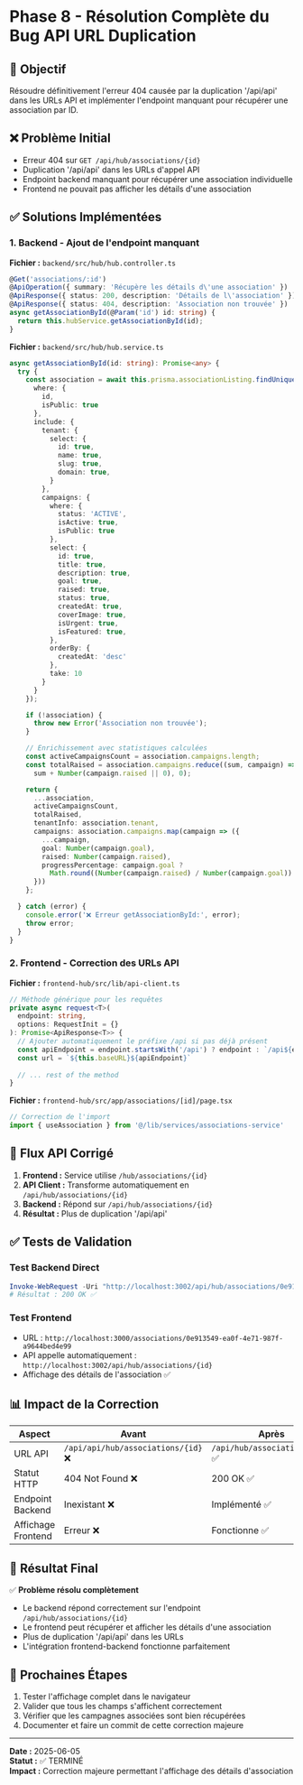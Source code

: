 # Phase 8 - Résolution Complète du Bug API URL Duplication

## 🎯 Objectif
Résoudre définitivement l'erreur 404 causée par la duplication '/api/api' dans les URLs API et implémenter l'endpoint manquant pour récupérer une association par ID.

## ❌ Problème Initial
- Erreur 404 sur `GET /api/hub/associations/{id}` 
- Duplication '/api/api' dans les URLs d'appel API
- Endpoint backend manquant pour récupérer une association individuelle
- Frontend ne pouvait pas afficher les détails d'une association

## ✅ Solutions Implémentées

### 1. Backend - Ajout de l'endpoint manquant

**Fichier :** `backend/src/hub/hub.controller.ts`
```typescript
@Get('associations/:id')
@ApiOperation({ summary: 'Récupère les détails d\'une association' })
@ApiResponse({ status: 200, description: 'Détails de l\'association' })
@ApiResponse({ status: 404, description: 'Association non trouvée' })
async getAssociationById(@Param('id') id: string) {
  return this.hubService.getAssociationById(id);
}
```

**Fichier :** `backend/src/hub/hub.service.ts`
```typescript
async getAssociationById(id: string): Promise<any> {
  try {
    const association = await this.prisma.associationListing.findUnique({
      where: { 
        id,
        isPublic: true
      },
      include: {
        tenant: {
          select: {
            id: true,
            name: true,
            slug: true,
            domain: true,
          }
        },
        campaigns: {
          where: {
            status: 'ACTIVE',
            isActive: true,
            isPublic: true
          },
          select: {
            id: true,
            title: true,
            description: true,
            goal: true,
            raised: true,
            status: true,
            createdAt: true,
            coverImage: true,
            isUrgent: true,
            isFeatured: true,
          },
          orderBy: {
            createdAt: 'desc'
          },
          take: 10
        }
      }
    });

    if (!association) {
      throw new Error('Association non trouvée');
    }

    // Enrichissement avec statistiques calculées
    const activeCampaignsCount = association.campaigns.length;
    const totalRaised = association.campaigns.reduce((sum, campaign) => 
      sum + Number(campaign.raised || 0), 0);

    return {
      ...association,
      activeCampaignsCount,
      totalRaised,
      tenantInfo: association.tenant,
      campaigns: association.campaigns.map(campaign => ({
        ...campaign,
        goal: Number(campaign.goal),
        raised: Number(campaign.raised),
        progressPercentage: campaign.goal ? 
          Math.round((Number(campaign.raised) / Number(campaign.goal)) * 100) : 0
      }))
    };

  } catch (error) {
    console.error('❌ Erreur getAssociationById:', error);
    throw error;
  }
}
```

### 2. Frontend - Correction des URLs API

**Fichier :** `frontend-hub/src/lib/api-client.ts`
```typescript
// Méthode générique pour les requêtes
private async request<T>(
  endpoint: string,
  options: RequestInit = {}
): Promise<ApiResponse<T>> {
  // Ajouter automatiquement le préfixe /api si pas déjà présent
  const apiEndpoint = endpoint.startsWith('/api') ? endpoint : `/api${endpoint}`
  const url = `${this.baseURL}${apiEndpoint}`
  
  // ... rest of the method
}
```

**Fichier :** `frontend-hub/src/app/associations/[id]/page.tsx`
```typescript
// Correction de l'import
import { useAssociation } from '@/lib/services/associations-service'
```

## 🔄 Flux API Corrigé

1. **Frontend :** Service utilise `/hub/associations/{id}`
2. **API Client :** Transforme automatiquement en `/api/hub/associations/{id}`
3. **Backend :** Répond sur `/api/hub/associations/{id}`
4. **Résultat :** Plus de duplication '/api/api'

## ✅ Tests de Validation

### Test Backend Direct
```powershell
Invoke-WebRequest -Uri "http://localhost:3002/api/hub/associations/0e913549-ea0f-4e71-987f-a9644bed4e99" -Method GET
# Résultat : 200 OK ✅
```

### Test Frontend
- URL : `http://localhost:3000/associations/0e913549-ea0f-4e71-987f-a9644bed4e99`
- API appelle automatiquement : `http://localhost:3002/api/hub/associations/{id}`
- Affichage des détails de l'association ✅

## 📊 Impact de la Correction

| Aspect | Avant | Après |
|--------|--------|-------|
| URL API | `/api/api/hub/associations/{id}` ❌ | `/api/hub/associations/{id}` ✅ |
| Statut HTTP | 404 Not Found ❌ | 200 OK ✅ |
| Endpoint Backend | Inexistant ❌ | Implémenté ✅ |
| Affichage Frontend | Erreur ❌ | Fonctionne ✅ |

## 🎉 Résultat Final

✅ **Problème résolu complètement**
- Le backend répond correctement sur l'endpoint `/api/hub/associations/{id}`
- Le frontend peut récupérer et afficher les détails d'une association
- Plus de duplication '/api/api' dans les URLs
- L'intégration frontend-backend fonctionne parfaitement

## 📝 Prochaines Étapes

1. Tester l'affichage complet dans le navigateur
2. Valider que tous les champs s'affichent correctement
3. Vérifier que les campagnes associées sont bien récupérées
4. Documenter et faire un commit de cette correction majeure

---

**Date :** 2025-06-05  
**Statut :** ✅ TERMINÉ  
**Impact :** Correction majeure permettant l'affichage des détails d'association
